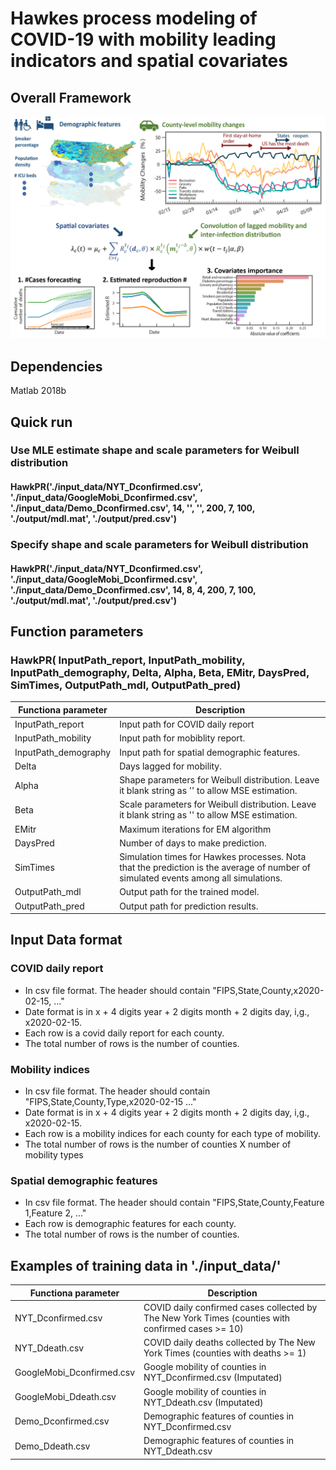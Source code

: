 # Hawkes process modeling of COVID-19 with mobility leading indicators and spatial covariates
## Overall Framework
<img src="./figure/Frame_work.png" width="800px">

## Dependencies 
Matlab 2018b

## Quick run
### Use MLE estimate shape and scale parameters for Weibull distribution
#### HawkPR('./input_data/NYT_Dconfirmed.csv', './input_data/GoogleMobi_Dconfirmed.csv', './input_data/Demo_Dconfirmed.csv', 14, '', '', 200, 7, 100, './output/mdl.mat', './output/pred.csv')
### Specify shape and scale parameters for Weibull distribution
#### HawkPR('./input_data/NYT_Dconfirmed.csv', './input_data/GoogleMobi_Dconfirmed.csv', './input_data/Demo_Dconfirmed.csv', 14, 8, 4, 200, 7, 100, './output/mdl.mat', './output/pred.csv')

## Function parameters
### HawkPR( InputPath_report, InputPath_mobility, InputPath_demography, Delta, Alpha, Beta, EMitr, DaysPred, SimTimes, OutputPath_mdl, OutputPath_pred)
| Functiona parameter  | Description |
| ------------- | ------------- |
| InputPath_report  | Input path for COVID daily report  |
| InputPath_mobility  | Input path for mobiblity report.  |
| InputPath_demography  | Input path for spatial demographic features.  |
| Delta  | Days lagged for mobility.  |
| Alpha  | Shape parameters for Weibull distribution. Leave it blank string as '' to allow MSE estimation.  |
| Beta  | Scale parameters for Weibull distribution. Leave it blank string as '' to allow MSE estimation.  |
| EMitr | Maximum iterations for EM algorithm  |
| DaysPred | Number of days to make prediction.  |
| SimTimes | Simulation times for Hawkes processes. Nota that the prediction is the average of number of simulated events among all simulations.  |
| OutputPath_mdl  | Output path for the trained model. |
| OutputPath_pred  | Output path for prediction results.  |

## Input Data format
### COVID daily report
- In csv file format. The header should contain "FIPS,State,County,x2020-02-15, ..."
- Date format is in x + 4 digits year + 2 digits month + 2 digits day, i,g., x2020-02-15.
- Each row is a covid daily report for each county.
- The total number of rows is the number of counties.
### Mobility indices
- In csv file format. The header should contain "FIPS,State,County,Type,x2020-02-15 ..."
- Date format is in x + 4 digits year + 2 digits month + 2 digits day, i,g., x2020-02-15.
- Each row is a mobility indices for each county for each type of mobility.
- The total number of rows is the number of counties X number of mobility types
### Spatial demographic features
- In csv file format. The header should contain "FIPS,State,County,Feature 1,Feature 2, ..."
- Each row is demographic features for each county.
- The total number of rows is the number of counties.

## Examples of training data in './input_data/'
| Functiona parameter  | Description |
| ------------- | ------------- |
| NYT_Dconfirmed.csv  | COVID daily confirmed cases collected by The New York Times (counties with confirmed cases >= 10) |
| NYT_Ddeath.csv  | COVID daily deaths collected by The New York Times (counties with deaths >= 1) |
| GoogleMobi_Dconfirmed.csv | Google mobility of counties in NYT_Dconfirmed.csv  (Imputated)  |
| GoogleMobi_Ddeath.csv  | Google mobility of counties in NYT_Ddeath.csv (Imputated)  |
| Demo_Dconfirmed.csv  | Demographic features of counties in NYT_Dconfirmed.csv   |
| Demo_Ddeath.csv  | Demographic features of counties in NYT_Ddeath.csv  |
